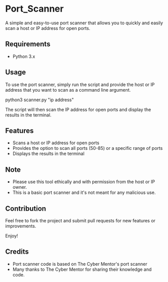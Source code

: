 # Port_Scanner

A simple and easy-to-use port scanner that allows you to quickly and easily scan a host or IP address for open ports.

## Requirements

- Python 3.x

## Usage

To use the port scanner, simply run the script and provide the host or IP address that you want to scan as a command line argument.

python3 scanner.py "ip address"

The script will then scan the IP address for open ports and display the results in the terminal.

## Features

- Scans a host or IP address for open ports
- Provides the option to scan all ports (50-85) or a specific range of ports
- Displays the results in the terminal


## Note

- Please use this tool ethically and with permission from the host or IP owner. 
- This is a basic port scanner and it's not meant for any malicious use.

## Contribution

Feel free to fork the project and submit pull requests for new features or improvements.

Enjoy!

## Credits

- Port scanner code is based on The Cyber Mentor's port scanner
- Many thanks to The Cyber Mentor for sharing their knowledge and code.
